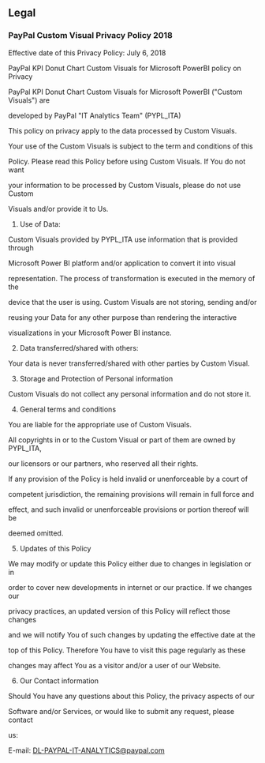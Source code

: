 ## **Legal**

### **PayPal Custom Visual Privacy Policy 2018**

Effective date of this Privacy Policy: July 6, 2018

PayPal KPI Donut Chart Custom Visuals for Microsoft PowerBI policy on Privacy

PayPal KPI Donut Chart Custom Visuals for Microsoft PowerBI (&quot;Custom Visuals&quot;) are

developed by PayPal &quot;IT Analytics Team&quot; (PYPL\_ITA)

This policy on privacy apply to the data processed by Custom Visuals.

Your use of the Custom Visuals is subject to the term and conditions of this

Policy. Please read this Policy before using Custom Visuals. If You do not want

your information to be processed by Custom Visuals, please do not use Custom

Visuals and/or provide it to Us.

1.  Use of Data:

Custom Visuals provided by PYPL\_ITA use information that is provided through

Microsoft Power BI platform and/or application to convert it into visual

representation. The process of transformation is executed in the memory of the

device that the user is using. Custom Visuals are not storing, sending and/or

reusing your Data for any other purpose than rendering the interactive

visualizations in your Microsoft Power BI instance.

2.  Data transferred/shared with others:

Your data is never transferred/shared with other parties by Custom Visual.

3.  Storage and Protection of Personal information

Custom Visuals do not collect any personal information and do not store it.

4.  General terms and conditions

You are liable for the appropriate use of Custom Visuals.

All copyrights in or to the Custom Visual or part of them are owned by PYPL\_ITA,

our licensors or our partners, who reserved all their rights.

If any provision of the Policy is held invalid or unenforceable by a court of

competent jurisdiction, the remaining provisions will remain in full force and

effect, and such invalid or unenforceable provisions or portion thereof will be

deemed omitted.

5.  Updates of this Policy

We may modify or update this Policy either due to changes in legislation or in

order to cover new developments in internet or our practice. If we changes our

privacy practices, an updated version of this Policy will reflect those changes

and we will notify You of such changes by updating the effective date at the

top of this Policy. Therefore You have to visit this page regularly as these

changes may affect You as a visitor and/or a user of our Website.

6.  Our Contact information

Should You have any questions about this Policy, the privacy aspects of our

Software and/or Services, or would like to submit any request, please contact

us:

E-mail: DL-PAYPAL-IT-ANALYTICS@paypal.com
